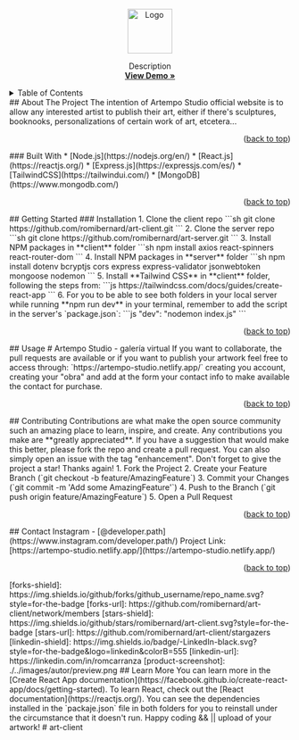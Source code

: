 <div id="top"></div>
<br />
<div align="center">
  <a href="https://github.com/fernandaGuadarrama/Final-Project-Client">
  <a href="https://github.com/fernandaGuadarrama/Final-project-server">
    <img src="https://www.canva.com/design/DAFIVSNH0Sw/view" alt="Logo" width="80" height="80">
  </a>
  <p align="center">
    Description
    <br />
    <a href=" "><strong>View Demo »</strong></a>
    <br />
  </p>
</div>
<!-- TABLE OF CONTENTS -->
<details>
  <summary>Table of Contents</summary>
  <ol>
    <li>
      <a href="#about-the-project">About The Project</a>
      <ul>
        <li><a href="#built-with">Built With</a></li>
      </ul>
    </li>
    <li>
      <a href="#getting-started">Getting Started</a>
      <ul>
        <li><a href="#installation">Installation</a></li>
      </ul>
    </li>
    <li><a href="#usage">Usage</a></li>
    <li><a href="#contributing">Contributing</a></li>
    <li><a href="#contact">Contact</a></li>
    <li><a href="#learn-more">Learn More</a></li>
  </ol>
</details>
<!-- ABOUT THE PROJECT -->
## About The Project
The intention of Artempo Studio official website is to allow any interested artist to publish their art, either if there's sculptures, booknooks, personalizations of certain work of art, etcetera...
<p align="right">(<a href="#top">back to top</a>)</p>
### Built With
* [Node.js](https://nodejs.org/en/)
* [React.js](https://reactjs.org/)
* [Express.js](https://expressjs.com/es/)
* [TailwindCSS](https://tailwindui.com/)
* [MongoDB](https://www.mongodb.com/)
<p align="right">(<a href="#top">back to top</a>)</p>
## Getting Started
### Installation
1. Clone the client repo
   ```sh
   git clone https://github.com/romibernard/art-client.git
   ```
2. Clone the server repo
   ```sh
   git clone https://github.com/romibernard/art-server.git
   ```
3. Install NPM packages in **client** folder
   ```sh
   npm install axios react-spinners react-router-dom
   ```
4. Install NPM packages in **server** folder
   ```sh
   npm install dotenv bcryptjs cors express express-validator jsonwebtoken mongoose nodemon
   ```
5. Install **Tailwind CSS** in **client** folder, following the steps from:
   ```js
   https://tailwindcss.com/docs/guides/create-react-app
   ```
6. For you to be able to see both folders in your local server while running **npm run dev** in your terminal, remember to add the script in the server's `package.json`:
    ```js
    "dev": "nodemon index.js"
    ```
<p align="right">(<a href="#top">back to top</a>)</p>
## Usage
# Artempo Studio - galería virtual
If you want to collaborate, the pull requests are available or if you want to publish your artwork feel free to access through: `https://artempo-studio.netlify.app/` creating you account, creating your "obra" and add at the form your contact info to make available the contact for purchase.
<p align="right">(<a href="#top">back to top</a>)</p>
## Contributing
Contributions are what make the open source community such an amazing place to learn, inspire, and create. Any contributions you make are **greatly appreciated**.
If you have a suggestion that would make this better, please fork the repo and create a pull request. You can also simply open an issue with the tag "enhancement".
Don't forget to give the project a star! Thanks again!
1. Fork the Project
2. Create your Feature Branch (`git checkout -b feature/AmazingFeature`)
3. Commit your Changes (`git commit -m 'Add some AmazingFeature'`)
4. Push to the Branch (`git push origin feature/AmazingFeature`)
5. Open a Pull Request
<p align="right">(<a href="#top">back to top</a>)</p>
## Contact
Instagram - [@developer.path](https://www.instagram.com/developer.path/)
Project Link: [https://artempo-studio.netlify.app/](https://artempo-studio.netlify.app/)
<p align="right">(<a href="#top">back to top</a>)</p>
<!-- https://www.markdownguide.org/basic-syntax/#reference-style-links -->
[forks-shield]: https://img.shields.io/github/forks/github_username/repo_name.svg?style=for-the-badge
[forks-url]: https://github.com/romibernard/art-client/network/members
[stars-shield]: https://img.shields.io/github/stars/romibernard/art-client.svg?style=for-the-badge
[stars-url]: https://github.com/romibernard/art-client/stargazers
[linkedin-shield]: https://img.shields.io/badge/-LinkedIn-black.svg?style=for-the-badge&logo=linkedin&colorB=555
[linkedin-url]: https://linkedin.com/in/romcarranza
[product-screenshot]: ./../images/autor/preview.png
## Learn More
You can learn more in the [Create React App documentation](https://facebook.github.io/create-react-app/docs/getting-started).
To learn React, check out the [React documentation](https://reactjs.org/).
You can see the dependencies installed in the `packaje.json` file in both folders for you to reinstall under the circumstance that it doesn't run.
Happy coding  &&  || upload of your artwork!
# art-client